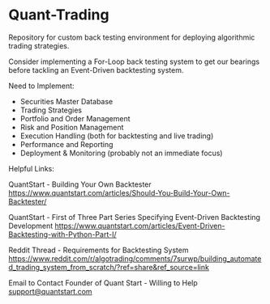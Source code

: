 # Quant-Trading

Repository for custom back testing environment for deploying algorithmic trading strategies. 

Consider implementing a For-Loop back testing system to get our bearings before tackling an Event-Driven backtesting system. 

Need to Implement: 
- Securities Master Database
- Trading Strategies
- Portfolio and Order Management 
- Risk and Position Management 
- Execution Handling (both for backtesting and live trading) 
- Performance and Reporting
- Deployment & Monitoring (probably not an immediate focus) 

Helpful Links: 

QuantStart - Building Your Own Backtester
https://www.quantstart.com/articles/Should-You-Build-Your-Own-Backtester/

QuantStart - First of Three Part Series Specifying Event-Driven Backtesting Development
https://www.quantstart.com/articles/Event-Driven-Backtesting-with-Python-Part-I/

Reddit Thread - Requirements for Backtesting System
https://www.reddit.com/r/algotrading/comments/7surwp/building_automated_trading_system_from_scratch/?ref=share&ref_source=link


Email to Contact Founder of Quant Start - Willing to Help 
support@quantstart.com

